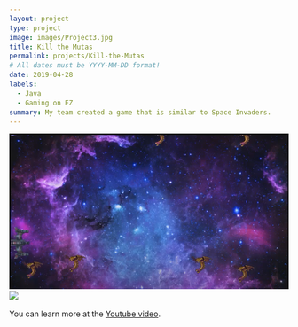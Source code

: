 ```yaml
---
layout: project
type: project
image: images/Project3.jpg
title: Kill the Mutas
permalink: projects/Kill-the-Mutas
# All dates must be YYYY-MM-DD format!
date: 2019-04-28
labels:
  - Java
  - Gaming on EZ
summary: My team created a game that is similar to Space Invaders.
---
```


<div class="ui small rounded images">
  <img class="ui image" src="../images/Project3.png">
  <img class="ui image" src="../images/Project3#1.PNG">
</div>



You can learn more at the [Youtube video](https://www.youtube.com/watch?v=WgVMzIvhTlM&feature=youtu.be).



